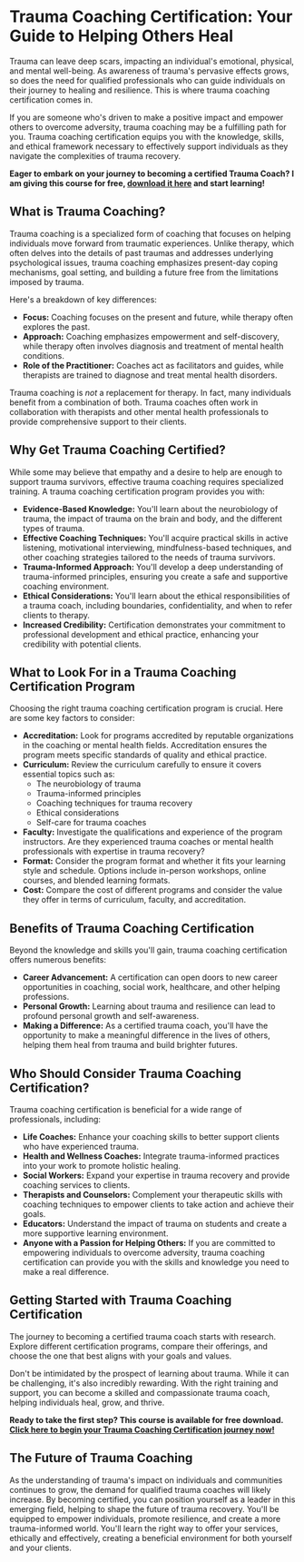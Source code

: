 # Trauma Coaching Certification: Your Guide to Helping Others Heal

Trauma can leave deep scars, impacting an individual's emotional, physical, and mental well-being. As awareness of trauma's pervasive effects grows, so does the need for qualified professionals who can guide individuals on their journey to healing and resilience. This is where trauma coaching certification comes in.

If you are someone who's driven to make a positive impact and empower others to overcome adversity, trauma coaching may be a fulfilling path for you. Trauma coaching certification equips you with the knowledge, skills, and ethical framework necessary to effectively support individuals as they navigate the complexities of trauma recovery.

**Eager to embark on your journey to becoming a certified Trauma Coach? I am giving this course for free, [download it here](https://udemywork.com/trauma-coaching-certification) and start learning!**

## What is Trauma Coaching?

Trauma coaching is a specialized form of coaching that focuses on helping individuals move forward from traumatic experiences. Unlike therapy, which often delves into the details of past traumas and addresses underlying psychological issues, trauma coaching emphasizes present-day coping mechanisms, goal setting, and building a future free from the limitations imposed by trauma.

Here's a breakdown of key differences:

*   **Focus:** Coaching focuses on the present and future, while therapy often explores the past.
*   **Approach:** Coaching emphasizes empowerment and self-discovery, while therapy often involves diagnosis and treatment of mental health conditions.
*   **Role of the Practitioner:** Coaches act as facilitators and guides, while therapists are trained to diagnose and treat mental health disorders.

Trauma coaching is *not* a replacement for therapy. In fact, many individuals benefit from a combination of both. Trauma coaches often work in collaboration with therapists and other mental health professionals to provide comprehensive support to their clients.

## Why Get Trauma Coaching Certified?

While some may believe that empathy and a desire to help are enough to support trauma survivors, effective trauma coaching requires specialized training. A trauma coaching certification program provides you with:

*   **Evidence-Based Knowledge:** You'll learn about the neurobiology of trauma, the impact of trauma on the brain and body, and the different types of trauma.
*   **Effective Coaching Techniques:** You'll acquire practical skills in active listening, motivational interviewing, mindfulness-based techniques, and other coaching strategies tailored to the needs of trauma survivors.
*   **Trauma-Informed Approach:** You'll develop a deep understanding of trauma-informed principles, ensuring you create a safe and supportive coaching environment.
*   **Ethical Considerations:** You'll learn about the ethical responsibilities of a trauma coach, including boundaries, confidentiality, and when to refer clients to therapy.
*   **Increased Credibility:** Certification demonstrates your commitment to professional development and ethical practice, enhancing your credibility with potential clients.

## What to Look For in a Trauma Coaching Certification Program

Choosing the right trauma coaching certification program is crucial. Here are some key factors to consider:

*   **Accreditation:** Look for programs accredited by reputable organizations in the coaching or mental health fields. Accreditation ensures the program meets specific standards of quality and ethical practice.
*   **Curriculum:** Review the curriculum carefully to ensure it covers essential topics such as:
    *   The neurobiology of trauma
    *   Trauma-informed principles
    *   Coaching techniques for trauma recovery
    *   Ethical considerations
    *   Self-care for trauma coaches
*   **Faculty:** Investigate the qualifications and experience of the program instructors. Are they experienced trauma coaches or mental health professionals with expertise in trauma recovery?
*   **Format:** Consider the program format and whether it fits your learning style and schedule. Options include in-person workshops, online courses, and blended learning formats.
*   **Cost:** Compare the cost of different programs and consider the value they offer in terms of curriculum, faculty, and accreditation.

## Benefits of Trauma Coaching Certification

Beyond the knowledge and skills you'll gain, trauma coaching certification offers numerous benefits:

*   **Career Advancement:** A certification can open doors to new career opportunities in coaching, social work, healthcare, and other helping professions.
*   **Personal Growth:** Learning about trauma and resilience can lead to profound personal growth and self-awareness.
*   **Making a Difference:** As a certified trauma coach, you'll have the opportunity to make a meaningful difference in the lives of others, helping them heal from trauma and build brighter futures.

## Who Should Consider Trauma Coaching Certification?

Trauma coaching certification is beneficial for a wide range of professionals, including:

*   **Life Coaches:** Enhance your coaching skills to better support clients who have experienced trauma.
*   **Health and Wellness Coaches:** Integrate trauma-informed practices into your work to promote holistic healing.
*   **Social Workers:** Expand your expertise in trauma recovery and provide coaching services to clients.
*   **Therapists and Counselors:** Complement your therapeutic skills with coaching techniques to empower clients to take action and achieve their goals.
*   **Educators:** Understand the impact of trauma on students and create a more supportive learning environment.
*   **Anyone with a Passion for Helping Others:** If you are committed to empowering individuals to overcome adversity, trauma coaching certification can provide you with the skills and knowledge you need to make a real difference.

## Getting Started with Trauma Coaching Certification

The journey to becoming a certified trauma coach starts with research. Explore different certification programs, compare their offerings, and choose the one that best aligns with your goals and values.

Don't be intimidated by the prospect of learning about trauma. While it can be challenging, it's also incredibly rewarding. With the right training and support, you can become a skilled and compassionate trauma coach, helping individuals heal, grow, and thrive.

**Ready to take the first step? This course is available for free download. [Click here to begin your Trauma Coaching Certification journey now!](https://udemywork.com/trauma-coaching-certification)**

## The Future of Trauma Coaching

As the understanding of trauma's impact on individuals and communities continues to grow, the demand for qualified trauma coaches will likely increase. By becoming certified, you can position yourself as a leader in this emerging field, helping to shape the future of trauma recovery. You'll be equipped to empower individuals, promote resilience, and create a more trauma-informed world. You'll learn the right way to offer your services, ethically and effectively, creating a beneficial environment for both yourself and your clients.
